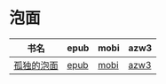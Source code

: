 # 泡面

| 书名 | epub | mobi | azw3 |
| --- | --- | --- | --- |
| [孤独的泡面](http://ct.dalanmei.com/f/31084289-571857172-e807a0) | [epub](http://ct.dalanmei.com/f/31084289-571857172-e807a0) | [mobi](http://ct.dalanmei.com/f/31084289-571550980-fb995a) | [azw3](http://ct.dalanmei.com/f/31084289-572201985-0fda41) |
